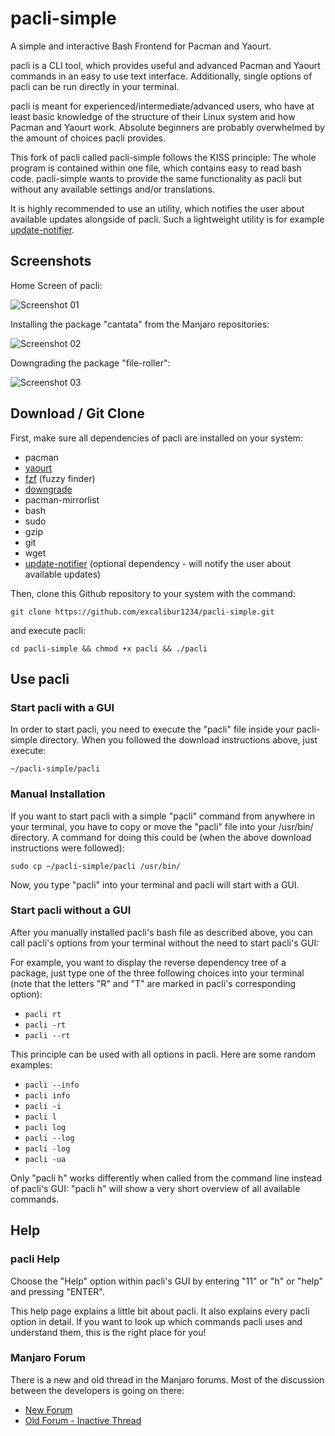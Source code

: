 # pacli-simple
A simple and interactive Bash Frontend for Pacman and Yaourt.

pacli is a CLI tool, which provides useful and advanced Pacman and Yaourt commands in an easy to use text interface. Additionally, single options of pacli can be run directly in your terminal.

pacli is meant for experienced/intermediate/advanced users, who have at least basic knowledge of the structure of their Linux system and how Pacman and Yaourt work. Absolute beginners are probably overwhelmed by the amount of choices pacli provides.

This fork of pacli called pacli-simple follows the KISS principle: The whole program is contained within one file, which contains easy to read bash code. pacli-simple wants to provide the same functionality as pacli but without any available settings and/or translations.


It is highly recommended to use an utility, which notifies the user about available updates alongside of pacli. Such a lightweight utility is for example [update-notifier](https://github.com/Chrysostomus/update-notifier).


## Screenshots

Home Screen of pacli:

![Screenshot 01](http://imagizer.imageshack.com/img924/8197/bPKppR.png)


Installing the package "cantata" from the Manjaro repositories:

![Screenshot 02](http://s32.postimg.org/50okof26t/pacli_simple2.gif)


Downgrading the package "file-roller":

![Screenshot 03](http://i.imgur.com/kKzqbSl.png)


## Download / Git Clone

First, make sure all dependencies of pacli are installed on your system:
- pacman
- [yaourt](https://wiki.archlinux.org/index.php/Yaourt)
- [fzf](https://aur.archlinux.org/packages/fzf/) (fuzzy finder)
- [downgrade](https://aur.archlinux.org/packages/downgrade/)
- pacman-mirrorlist
- bash
- sudo
- gzip
- git
- wget
- [update-notifier](https://github.com/Chrysostomus/update-notifier) (optional dependency - will notify the user about available updates)

Then, clone this Github repository to your system with the command:
```
git clone https://github.com/excalibur1234/pacli-simple.git
```
and execute pacli:
```
cd pacli-simple && chmod +x pacli && ./pacli
```


## Use pacli

### Start pacli with a GUI
In order to start pacli, you need to execute the "pacli" file inside your pacli-simple directory. When you followed the download instructions above, just execute:
```
~/pacli-simple/pacli
```

### Manual Installation
If you want to start pacli with a simple "pacli" command from anywhere in your terminal, you have to copy or move the "pacli" file into your /usr/bin/ directory. A command for doing this could be (when the above download instructions were followed):
```
sudo cp ~/pacli-simple/pacli /usr/bin/
```
Now, you type "pacli" into your terminal and pacli will start with a GUI.

### Start pacli without a GUI
After you manually installed pacli's bash file as described above, you can call pacli's options from your terminal without the need to start pacli's GUI:

For example, you want to display the reverse dependency tree of a package, just type one of the three following choices into your terminal (note that the letters "R" and "T" are marked in pacli's corresponding option):
- `pacli rt`
- `pacli -rt`
- `pacli --rt`

This principle can be used with all options in pacli. Here are some random examples:
- `pacli --info`
- `pacli info`
- `pacli -i`
- `pacli l`
- `pacli log`
- `pacli --log`
- `pacli -log`
- `pacli -ua`

Only "pacli h" works differently when called from the command line instead of pacli's GUI: "pacli h" will show a very short overview of all available commands.


## Help

### pacli Help
Choose the "Help" option within pacli's GUI by entering "11" or "h" or "help" and pressing "ENTER". 

This help page explains a little bit about pacli. It also explains every pacli option in detail. If you want to look up which commands pacli uses and understand them, this is the right place for you!

### Manjaro Forum
There is a new and old thread in the Manjaro forums. Most of the discussion between the developers is going on there:
 - [New Forum](https://forum.manjaro.org/t/pacli-simple-a-simple-bash-frontend-for-pacman-and-yaourt/677)
 - [Old Forum - Inactive Thread](https://old.forum.manjaro.org/index.php?topic=21399.0)
